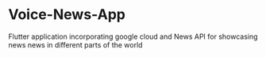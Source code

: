 # Voice-News-App
Flutter application  incorporating google cloud and News API  for showcasing news news in different parts of the world
